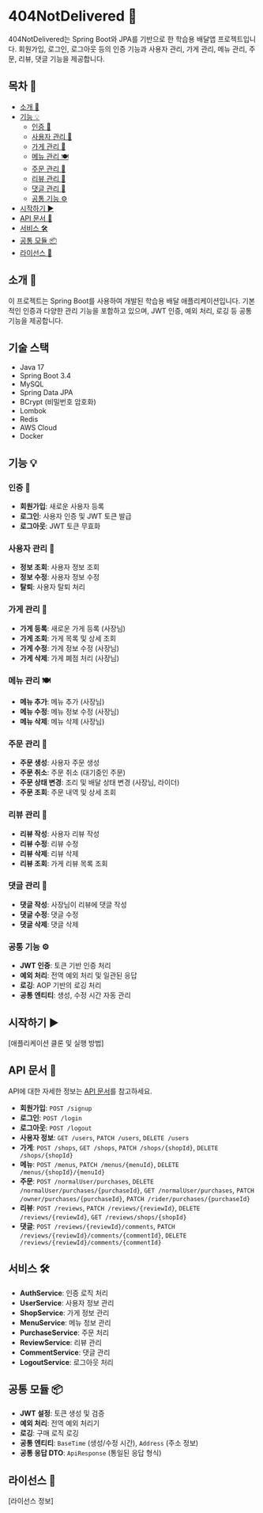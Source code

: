 # 404NotDelivered 🚀

404NotDelivered는 Spring Boot와 JPA를 기반으로 한 학습용 배달앱 프로젝트입니다. 회원가입, 로그인, 로그아웃 등의 인증 기능과 사용자 관리, 가게 관리, 메뉴 관리, 주문, 리뷰, 댓글 기능을 제공합니다.

## 목차 📑
- [소개 🚀](#소개-)
- [기능 💡](#기능-)
  - [인증 🔐](#인증-)
  - [사용자 관리 👤](#사용자-관리-)
  - [가게 관리 🏪](#가게-관리-)
  - [메뉴 관리 🍽](#메뉴-관리-)
  - [주문 관리 🛒](#주문-관리-)
  - [리뷰 관리 📝](#리뷰-관리-)
  - [댓글 관리 💬](#댓글-관리-)
  - [공통 기능 ⚙️](#공통-기능-)
- [시작하기 ▶️](#시작하기-)
- [API 문서 📖](#api-문서-)
- [서비스 🛠](#서비스-)
- [공통 모듈 📦](#공통-모듈-)
- [라이선스 📄](#라이선스-)

## 소개 🚀

이 프로젝트는 Spring Boot를 사용하여 개발된 학습용 배달 애플리케이션입니다. 기본적인 인증과 다양한 관리 기능을 포함하고 있으며, JWT 인증, 예외 처리, 로깅 등 공통 기능을 제공합니다.

## 기술 스택
- Java 17
- Spring Boot 3.4
- MySQL
- Spring Data JPA
- BCrypt (비밀번호 암호화)
- Lombok
- Redis
- AWS Cloud
- Docker

## 기능 💡

### 인증 🔐

- **회원가입**: 새로운 사용자 등록
- **로그인**: 사용자 인증 및 JWT 토큰 발급
- **로그아웃**: JWT 토큰 무효화

### 사용자 관리 👤

- **정보 조회**: 사용자 정보 조회
- **정보 수정**: 사용자 정보 수정
- **탈퇴**: 사용자 탈퇴 처리

### 가게 관리 🏪

- **가게 등록**: 새로운 가게 등록 (사장님)
- **가게 조회**: 가게 목록 및 상세 조회
- **가게 수정**: 가게 정보 수정 (사장님)
- **가게 삭제**: 가게 폐점 처리 (사장님)

### 메뉴 관리 🍽

- **메뉴 추가**: 메뉴 추가 (사장님)
- **메뉴 수정**: 메뉴 정보 수정 (사장님)
- **메뉴 삭제**: 메뉴 삭제 (사장님)

### 주문 관리 🛒

- **주문 생성**: 사용자 주문 생성
- **주문 취소**: 주문 취소 (대기중인 주문)
- **주문 상태 변경**: 조리 및 배달 상태 변경 (사장님, 라이더)
- **주문 조회**: 주문 내역 및 상세 조회

### 리뷰 관리 📝

- **리뷰 작성**: 사용자 리뷰 작성
- **리뷰 수정**: 리뷰 수정
- **리뷰 삭제**: 리뷰 삭제
- **리뷰 조회**: 가게 리뷰 목록 조회

### 댓글 관리 💬

- **댓글 작성**: 사장님이 리뷰에 댓글 작성
- **댓글 수정**: 댓글 수정
- **댓글 삭제**: 댓글 삭제

### 공통 기능 ⚙️

- **JWT 인증**: 토큰 기반 인증 처리
- **예외 처리**: 전역 예외 처리 및 일관된 응답
- **로깅**: AOP 기반의 로깅 처리
- **공통 엔티티**: 생성, 수정 시간 자동 관리

## 시작하기 ▶️

[애플리케이션 클론 및 실행 방법]

## API 문서 📖

API에 대한 자세한 정보는 [API 문서](docs/API.md)를 참고하세요.

- **회원가입**: `POST /signup`
- **로그인**: `POST /login`
- **로그아웃**: `POST /logout`
- **사용자 정보**: `GET /users`, `PATCH /users`, `DELETE /users`
- **가게**: `POST /shops`, `GET /shops`, `PATCH /shops/{shopId}`, `DELETE /shops/{shopId}`
- **메뉴**: `POST /menus`, `PATCH /menus/{menuId}`, `DELETE /menus/{shopId}/{menuId}`
- **주문**: `POST /normalUser/purchases`, `DELETE /normalUser/purchases/{purchaseId}`, `GET /normalUser/purchases`, `PATCH /owner/purchases/{purchaseId}`, `PATCH /rider/purchases/{purchaseId}`
- **리뷰**: `POST /reviews`, `PATCH /reviews/{reviewId}`, `DELETE /reviews/{reviewId}`, `GET /reviews/shops/{shopId}`
- **댓글**: `POST /reviews/{reviewId}/comments`, `PATCH /reviews/{reviewId}/comments/{commentId}`, `DELETE /reviews/{reviewId}/comments/{commentId}`

## 서비스 🛠

- **AuthService**: 인증 로직 처리
- **UserService**: 사용자 정보 관리
- **ShopService**: 가게 정보 관리
- **MenuService**: 메뉴 정보 관리
- **PurchaseService**: 주문 처리
- **ReviewService**: 리뷰 관리
- **CommentService**: 댓글 관리
- **LogoutService**: 로그아웃 처리

## 공통 모듈 📦

- **JWT 설정**: 토큰 생성 및 검증
- **예외 처리**: 전역 예외 처리기
- **로깅**: 구매 로직 로깅
- **공통 엔티티**: `BaseTime` (생성/수정 시간), `Address` (주소 정보)
- **공통 응답 DTO**: `ApiResponse` (통일된 응답 형식)

## 라이선스 📄

[라이선스 정보]
